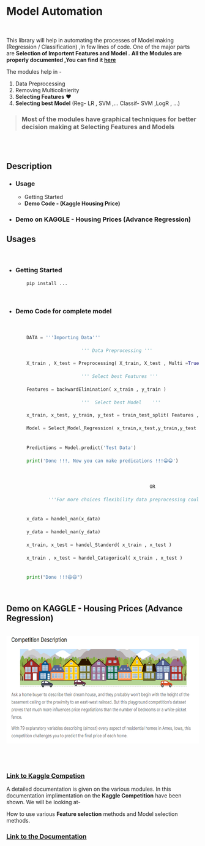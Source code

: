 # **Model Automation**

<br>

This library  will help in automating the processes of Model making (Regression / Classification) ,In few lines of code. One of the major  parts are **Selection of Importent Features and Model .**
**All the Modules are properly documented ,You can find it [here](https://github.com/Sudhanshu1304/ModelAuto/blob/master/Documentation/Document.md)**

The modules help in -

1. Data Preprocessing
2. Removing Multicolinierity
3. **Selecting Features** ❤
4. **Selecting best Model** (Reg- LR , SVM ,... Classif- SVM ,LogR , ...)

> ### **Most of the modules have  graphical techniques for better decision making at Selecting Features and Models**


<br><br>

## **Description**

* ### Usage

    * Getting Started
    * **Demo Code - (Kaggle Housing Price)**

* ### **Demo on KAGGLE - Housing Prices (Advance Regression)**
    

   


## **Usages**
<br>

* ### Getting Started

    ~~~python
        pip install ...
    ~~~
<br>

* ### Demo Code for complete model

    ~~~python


        DATA = '''Importing Data'''
        
                            ''' Data Preprocessing '''

        X_train , X_test = Preprocessing( X_train, X_test , Multi =True)

                            ''' Select best Features '''

        Features = backwardElimination( x_train , y_train )
        
                            '''  Select best Model    '''

        x_train, x_test, y_train, y_test = train_test_split( Features , y_train, test_size=0.2, random_state=1 )

        Model = Select_Model_Regression( x_train,x_test,y_train,y_test )


        Predictions = Model.predict('Test Data')

        print('Done !!!, Now you can make predications !!!😀😀')



                                                     OR

                '''For more choices flexibility data preprocessing could be broken into few quick steps '''


        x_data = handel_nan(x_data)

        y_data = handel_nan(y_data)

        x_train, x_test = handel_Standerd( x_train , x_test )

        x_train , x_test = handel_Catagorical( x_train , x_test )

        
        print("Done !!!😃😃")

    ~~~

<br>

## **Demo on KAGGLE - Housing Prices (Advance Regression)**

<br>

<img src="Documentation\IMAGES\KAG1.png" height="280px" width="800px">

<br><br>

### [Link to Kaggle Competion](https://www.kaggle.com/c/house-prices-advanced-regression-techniques)

A detailed documentation is given on the various modules.
In this documentation implimentation on the **Kaggle Competition** have been shown.
We will be looking at-

How to use various **Feature selection** methods
and Model selection methods.

### [Link to the Documentation](https://github.com/Sudhanshu1304/ModelAuto/blob/master/Documentation/Document.md)


